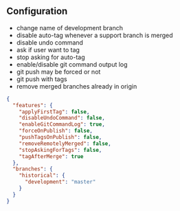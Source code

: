 ## Configuration

 - change name of development branch
 - disable auto-tag whenever a support branch is merged
 - disable undo command
 - ask if user want to tag
 - stop asking for auto-tag
 - enable/disable git command output log
 - git push may be forced or not
 - git push with tags
 - remove merged branches already in origin

```json
{
  "features": {
    "applyFirstTag": false,
    "disableUndoCommand": false,
    "enableGitCommandLog": true,
    "forceOnPublish": false,
    "pushTagsOnPublish": false,
    "removeRemotelyMerged": false,
    "stopAskingForTags": false,
    "tagAfterMerge": true
  },
  "branches": {
    "historical": {
      "development": "master"
    }
  }
}
```
